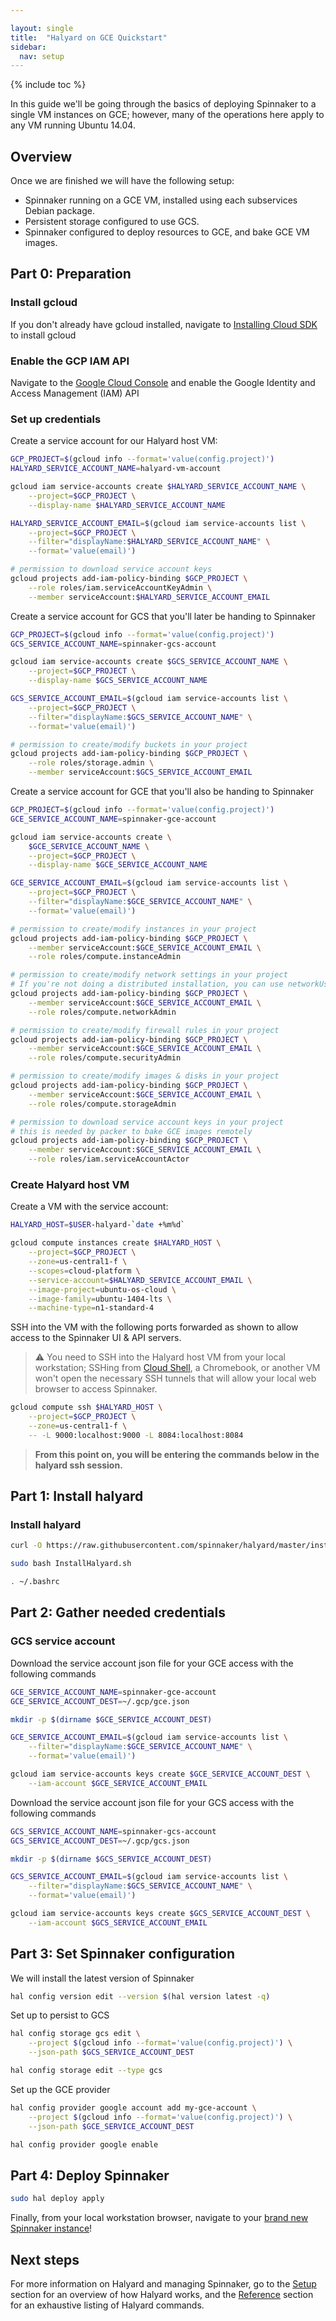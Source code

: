 ```yaml
---

layout: single
title:  "Halyard on GCE Quickstart"
sidebar:
  nav: setup
---
```


{% include toc %}

In this guide we'll be going through the basics of deploying Spinnaker to a
single VM instances on GCE; however, many of the operations here apply to any
VM running Ubuntu 14.04.

## Overview

Once we are finished we will have the following setup:

* Spinnaker running on a GCE VM, installed using each subservices Debian
  package.
* Persistent storage configured to use GCS.
* Spinnaker configured to deploy resources to GCE, and bake GCE VM images.

## Part 0: Preparation

### Install gcloud

If you don't already have gcloud installed, navigate to [Installing Cloud SDK](https://cloud.google.com/sdk/downloads#interactive) to install gcloud

### Enable the GCP IAM API

Navigate to the [Google Cloud Console](https://console.developers.google.com/apis/api/iam.googleapis.com/overview) and enable the Google Identity and Access Management (IAM) API

### Set up credentials

Create a service account for our Halyard host VM:

```bash
GCP_PROJECT=$(gcloud info --format='value(config.project)')
HALYARD_SERVICE_ACCOUNT_NAME=halyard-vm-account

gcloud iam service-accounts create $HALYARD_SERVICE_ACCOUNT_NAME \
    --project=$GCP_PROJECT \
    --display-name $HALYARD_SERVICE_ACCOUNT_NAME

HALYARD_SERVICE_ACCOUNT_EMAIL=$(gcloud iam service-accounts list \
    --project=$GCP_PROJECT \
    --filter="displayName:$HALYARD_SERVICE_ACCOUNT_NAME" \
    --format='value(email)')

# permission to download service account keys
gcloud projects add-iam-policy-binding $GCP_PROJECT \
    --role roles/iam.serviceAccountKeyAdmin \
    --member serviceAccount:$HALYARD_SERVICE_ACCOUNT_EMAIL
```

Create a service account for GCS that you'll later be handing to Spinnaker

```bash
GCP_PROJECT=$(gcloud info --format='value(config.project)')
GCS_SERVICE_ACCOUNT_NAME=spinnaker-gcs-account

gcloud iam service-accounts create $GCS_SERVICE_ACCOUNT_NAME \
    --project=$GCP_PROJECT \
    --display-name $GCS_SERVICE_ACCOUNT_NAME

GCS_SERVICE_ACCOUNT_EMAIL=$(gcloud iam service-accounts list \
    --project=$GCP_PROJECT \
    --filter="displayName:$GCS_SERVICE_ACCOUNT_NAME" \
    --format='value(email)')

# permission to create/modify buckets in your project
gcloud projects add-iam-policy-binding $GCP_PROJECT \
    --role roles/storage.admin \
    --member serviceAccount:$GCS_SERVICE_ACCOUNT_EMAIL
```

Create a service account for GCE that you'll also be handing to Spinnaker

```bash
GCP_PROJECT=$(gcloud info --format='value(config.project)')
GCE_SERVICE_ACCOUNT_NAME=spinnaker-gce-account

gcloud iam service-accounts create \
    $GCE_SERVICE_ACCOUNT_NAME \
    --project=$GCP_PROJECT \
    --display-name $GCE_SERVICE_ACCOUNT_NAME

GCE_SERVICE_ACCOUNT_EMAIL=$(gcloud iam service-accounts list \
    --project=$GCP_PROJECT \
    --filter="displayName:$GCE_SERVICE_ACCOUNT_NAME" \
    --format='value(email)')

# permission to create/modify instances in your project
gcloud projects add-iam-policy-binding $GCP_PROJECT \
    --member serviceAccount:$GCE_SERVICE_ACCOUNT_EMAIL \
    --role roles/compute.instanceAdmin

# permission to create/modify network settings in your project
# If you're not doing a distributed installation, you can use networkUser instead of networkAdmin.
gcloud projects add-iam-policy-binding $GCP_PROJECT \
    --member serviceAccount:$GCE_SERVICE_ACCOUNT_EMAIL \
    --role roles/compute.networkAdmin

# permission to create/modify firewall rules in your project
gcloud projects add-iam-policy-binding $GCP_PROJECT \
    --member serviceAccount:$GCE_SERVICE_ACCOUNT_EMAIL \
    --role roles/compute.securityAdmin

# permission to create/modify images & disks in your project
gcloud projects add-iam-policy-binding $GCP_PROJECT \
    --member serviceAccount:$GCE_SERVICE_ACCOUNT_EMAIL \
    --role roles/compute.storageAdmin

# permission to download service account keys in your project
# this is needed by packer to bake GCE images remotely
gcloud projects add-iam-policy-binding $GCP_PROJECT \
    --member serviceAccount:$GCE_SERVICE_ACCOUNT_EMAIL \
    --role roles/iam.serviceAccountActor
```

### Create Halyard host VM

Create a VM with the service account:

```bash
HALYARD_HOST=$USER-halyard-`date +%m%d`

gcloud compute instances create $HALYARD_HOST \
    --project=$GCP_PROJECT \
    --zone=us-central1-f \
    --scopes=cloud-platform \
    --service-account=$HALYARD_SERVICE_ACCOUNT_EMAIL \
    --image-project=ubuntu-os-cloud \
    --image-family=ubuntu-1404-lts \
    --machine-type=n1-standard-4
```

SSH into the VM with the following ports forwarded as shown to allow access to
the Spinnaker UI & API servers.

> :warning: You need to SSH into the Halyard host VM from your local
> workstation; SSHing from [Cloud Shell](https://cloud.google.com/shell/), a
> Chromebook, or another VM won't open the necessary SSH tunnels that will allow your local
> web browser to access Spinnaker.

```bash
gcloud compute ssh $HALYARD_HOST \
    --project=$GCP_PROJECT \
    --zone=us-central1-f \
    -- -L 9000:localhost:9000 -L 8084:localhost:8084
```

> **From this point on, you will be entering the commands below in the halyard ssh session.**

## Part 1: Install halyard

### Install halyard

```bash
curl -O https://raw.githubusercontent.com/spinnaker/halyard/master/install/stable/InstallHalyard.sh

sudo bash InstallHalyard.sh

. ~/.bashrc
```

## Part 2: Gather needed credentials

### GCS service account

Download the service account json file for your GCE access with the following
commands

```bash
GCE_SERVICE_ACCOUNT_NAME=spinnaker-gce-account
GCE_SERVICE_ACCOUNT_DEST=~/.gcp/gce.json

mkdir -p $(dirname $GCE_SERVICE_ACCOUNT_DEST)

GCE_SERVICE_ACCOUNT_EMAIL=$(gcloud iam service-accounts list \
    --filter="displayName:$GCE_SERVICE_ACCOUNT_NAME" \
    --format='value(email)')

gcloud iam service-accounts keys create $GCE_SERVICE_ACCOUNT_DEST \
    --iam-account $GCE_SERVICE_ACCOUNT_EMAIL
```

Download the service account json file for your GCS access with the following
commands

```bash
GCS_SERVICE_ACCOUNT_NAME=spinnaker-gcs-account
GCS_SERVICE_ACCOUNT_DEST=~/.gcp/gcs.json

mkdir -p $(dirname $GCS_SERVICE_ACCOUNT_DEST)

GCS_SERVICE_ACCOUNT_EMAIL=$(gcloud iam service-accounts list \
    --filter="displayName:$GCS_SERVICE_ACCOUNT_NAME" \
    --format='value(email)')

gcloud iam service-accounts keys create $GCS_SERVICE_ACCOUNT_DEST \
    --iam-account $GCS_SERVICE_ACCOUNT_EMAIL
```

## Part 3: Set Spinnaker configuration

We will install the latest version of Spinnaker

```bash
hal config version edit --version $(hal version latest -q)
```

Set up to persist to GCS

```bash
hal config storage gcs edit \
    --project $(gcloud info --format='value(config.project)') \
    --json-path $GCS_SERVICE_ACCOUNT_DEST

hal config storage edit --type gcs
```

Set up the GCE provider

```bash
hal config provider google account add my-gce-account \
    --project $(gcloud info --format='value(config.project)') \
    --json-path $GCE_SERVICE_ACCOUNT_DEST

hal config provider google enable
```

## Part 4: Deploy Spinnaker

```bash
sudo hal deploy apply
```

Finally, from your local workstation browser, navigate to your [brand new Spinnaker instance](http://localhost:9000/)!


## Next steps

For more information on Halyard and managing Spinnaker, go to the [Setup](/setup/install/halyard) section for an overview of how Halyard works, and the [Reference](/reference/halyard/) section for an exhaustive listing of Halyard commands.
